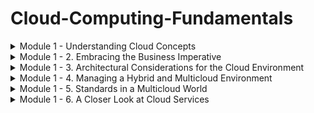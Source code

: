 # Cloud-Computing-Fundamentals


<details>
<summary> Module 1 - Understanding Cloud Concepts </summary>
<br>

**Understanding Cloud Concepts**

**What is the Cloud**
- is a global network of servers around the worls acting as one hard drive.
- Signing onto your gmail account, watching a show on Netflix or opening a file on Dropbox, you are using the cloud
- Before the cloud, you might have been backing up you photos or music on a CDROM or your PC's hard drive
- files are sent to servers and apple's data center around the world. you might lose your phone but that will be available

**Cloud Computing Characteristics**

**On-Demand Self-Service**
- Consumers can provision resources as needed and automatically. Cloud services consumers can provision services on an as-needed basis, without the need to work with the CSP (Cloud service provider) directly.
- The consumer can expand (or reduce) these services without the need for human assistance from the CSP.

**Broad Network Access**
- Services are available across the network from commonly available clients
- Client devices and traditional server deployments are able to access cloud-based resources across the network.
- The network might include the local on-premises network or the Internet, or both.

**Resource Pooling**
- The cloud service provider (CSP) pools resources in a multitenant model and adjusts resource allocation on an on-demand basis, and the specific distribution of hardware resources is abstracted from the consumer
- The CSP manages the resources and maximizes their use.


**Rapid Elasticity**
- Resources are provisioned and released to adjust for changes in demand and consumption
- This process may be automatic or manual
- Server resources in a traditional model are purchased as a capital expenditure, and whether or not those resources are efficiently utilized, their cost and capabilities are fixed.

**Measured Service**
- Metering of resources is monitored, controlled, and billable
- CSPs meter the utilization of their resources
- This metering permits more efficient and dynamic resource allocation
- It also permits the CSPs to bill consumers accurately for exactly the quantity of resources consumed


**Cloud Computing Ecosystem**
It’s important to understand that an ecosystem of participants defines the market. This ecosystem consists of three categories of players:

**Consumers of Services**
These are the everyday end-users (like yourself or your colleagues) that use cloud services in their day-to-day business activities

- **Microsoft OneDrive**: is a file hosting and synchronization service offered by Microsoft. It enables users to store and share files and access them from any device, including PCs, Macs, and mobile devices

- **Google Drive**: is a cloud storage and file backup service provided by Google. It offers free storage space for personal use and allows users to store files, collaborate on documents, and share files with others.

- **iCloud**: is a cloud storage and synchronization service provided by Apple. It allows users to store their photos, videos, documents, and other files and access them across Apple devices.


**Providers of Services**
These cloud providers offer a variety of functions ranging from infrastructure services to applications and tools.

- **Amazon Web Services (AWS)**: AWS is a comprehensive cloud computing platform provided by Amazon. It offers a wide array of services, including computing power, storage, databases, networking, analytics, machine learning, and more.

- **Microsoft Azure**: is a cloud computing platform offered by Microsoft. It provides a range of services for building, deploying, and managing applications and services through Microsoft-managed data centers.

- **Google Cloud Platform (GCP)**: is a suite of cloud computing services offered by Google. It provides infrastructure, storage, AI, machine learning, data analytics, and other services to help businesses scale and innovate.

- **IBM Cloud**: is a collection of cloud computing services provided by IBM. It offers infrastructure, platform, and software as a service (IaaS, PaaS, and SaaS) solutions, along with tools for data analytics, AI, and blockchain.

- **Oracle Cloud Infrastructure**: is an IaaS platform offered by Oracle. It provides a broad range of cloud services, including compute, storage, networking, database, and applications, with a focus on enterprise workloads.

- **Alibaba Cloud**: is the cloud computing arm of Alibaba Group, a Chinese multinational conglomerate. It offers a wide range of cloud services, including computing, storage, networking, database, AI, and security, with a strong presence in the Asia-Pacific region.


**Designer of Services**
These companies build applications and tools. Often services are intended to work within a specific cloud ecosystem or can augment a packaged cloud application.

- **Accenture**: is a global professional services company that offers cloud consulting and implementation services. They help businesses design and deploy cloud solutions, leveraging their expertise in cloud architecture, migration, and management.

- **Deloitte**: is a multinational professional services firm that provides cloud technology consulting and implementation services. They assist organizations in developing cloud strategies, designing architectures, and implementing cloud solutions across various industries

- **Capgemini**: is a global consulting and technology services company that offers cloud transformation services. They help businesses design and implement cloud architectures, optimize cloud environments, and enable digital transformation through cloud technologies.

- **IBM**: is a leading technology company that provides cloud consulting and design services. They assist organizations in designing hybrid cloud architectures, implementing cloud-based applications, and leveraging emerging technologies like AI and blockchain.

- **PricewaterhouseCoopers (PwC)**: is a multinational professional services firm that offers cloud technology consulting services. They help businesses design and implement cloud strategies, optimize cloud operations, and ensure compliance and security in cloud environments.

- **Cognizant**: is an IT services and consulting company that provides cloud technology services. They help organizations design and implement cloud-based solutions, migrate applications to the cloud, and optimize cloud infrastructure.

- **Wipro**: is a global IT consulting and services company that offers cloud consulting and implementation services. They assist businesses in designing cloud strategies, developing cloud-native applications, and ensuring seamless cloud integration.

- **Tata Consultancy Services (TCS)**: is an IT services and consulting company that provides cloud technology solutions. They assist organizations in cloud strategy development, cloud architecture design, and implementing cloud-based applications and services.

**Infosys**: is a global consulting and IT services company that offers cloud consulting and implementation services. They help businesses design and implement cloud solutions, migrate applications to the cloud, and optimize cloud infrastructure for improved performance.

**DXC Technology**: is an IT services company that provides cloud consulting and implementation services. They assist organizations in designing cloud architectures, migrating applications to the cloud, and managing cloud environments.



**Cloud Concepts**

**Cloud computing**
- is a method of providing shared computing resources, including applications, computing, storage, networking, development, and deployment platforms as well as business processes. Cloud computing makes computing resources easier to use by providing standardization and automation.


**Standardization**
- is the implementation of services using a consistent approach supported by a set of consistent interfaces. Likewise, the cloud generally requires that processes be implemented through the use of automation.


**Automation**
- is a process that’s triggered based on business rules, resource availability, and security demands. Automation is required to support a self-service provisioning model. To promote efficiency, automation can ensure that after a provisioned service is no longer needed, it is returned to the resource pool. This type of rules-based automation can help with capacity planning and overall workload management.


**Understanding Cloud Deployment Models**

**Cloud Components and Clients**
- There are three main components in a cloud services solution.
- The first component is the client platform from which the cloud services are being accessed
- The second is the data center where the cloud services are being hosted
- The final component is the network connection between those two points.

![image](https://github.com/Siba182/Cloud-Computing-/assets/60964130/d44bbb91-f152-4115-a07f-0e23a728ac7d)


**Types of Cloud Computing**

**Deployment Models**
**Public cloud**:
- A CSP owns the cloud deployment and allocates its resources to external, unaffiliated customers. Those customers share the public cloud’s resources without knowing precisely where their data is in relation to that of any other organization

**Private cloud**:  
- Services are provided to only a single organization.

**Hybrid cloud:** 
- There is a combination of two or more private, public, or community deployments where the two cloud environments work together to solve business problems
- The goal is to create a hybrid cloud environment that can combine services and data from a variety of cloud models to create a unified, automated, and well-managed computing environment



![image](https://github.com/Siba182/Cloud-Computing-/assets/60964130/3447afe8-e68a-49b4-9b14-8bd3356c9c1a)


**Multicloud**
- is when two or more public clouds are being used within an organization.
- Many businesses initially found that they had a multicloud environment because different development teams or business units were choosing to use varying public clouds


**Cloud Within a Cloud (Virtual Private Cloud)**
- the concept of cloud within a cloud means a public CSP hosts your organization’s cloud services in an isolated segment, separated from any resources shared with other companies


**Differences betweeb VPC and Private Cloud deployments**
- VPC–logical isolation of the cloud deployment that resides on a CSP's infrastructure (and is therefore scalable).

- Private cloud–physical isolation of the cloud deployment in a private data center, a community data center, or CSP's infrastructure. It is limited by the available hardware and therefore less scalable.


**Multitenancy**
- This is the concept behind public cloud deployments. Multiple consumers, known as tenants, share computing resources owned and managed by the CSP. This is the opposite idea from a VPC deployment. It is multitenancy that provides the cost benefits behind shared resource utilization.


**Multi-cloud**
- There are many multi-cloud variations, but some of the most common are combinations of cloud services spread among two or more public CSPs (such as AWS and Azure) as well as on a private cloud infrastructure. Multi-cloud deployments reduce reliance on a single vendor, provide greater service flexibility and choice, permit improved geographic control of data, and help manage disaster mitigation



**Cloud Computing Elements: Resource Pools/Cloud Models and Services**

Below  illustrates the related elements that come together to create clouds. On the bottom of the diagram is a set of resource pools that feed a set of cloud delivery services. On the top of the diagram are the common service elements needed to support these delivery models.

![image](https://github.com/Siba182/Cloud-Computing-/assets/60964130/cba6fc29-c509-490c-b9cf-38781fb4ade4)


**Cloud Delivery Models**

**Infrastructure as a Service**
- is the delivery of services, including an operating system, storage, networking, and various utility software elements, on a request basis
- The easiest way to think of IaaS is that it provides a virtual server that is equivalent to a physical server

- IaaS has both public and private versions.

- In the public IaaS, the public cloud provider creates the infrastructure and resources that consumer can use. The user simply needs a credit card to acquire these resources. When that user stops paying, the resource may disappear

- In a private IaaS service, it is usually the IT organization or an integrator who creates an infrastructure and resources that internal users and sometimes business partners can use on demand. Whereas criteria for a public cloud are based primarily on the ability to pay for a service, a private service applies company policy to a service request


**IaaS examples:**
- AWS EC2
- Microsoft Azure
- Rackspace
- Digital Ocean

Target audience: IT administrators


**Platform as a Service**
- is a mechanism for combining IaaS with an abstracted set of middleware services, software development, and deployment tools that allow the organization to have a consistent way to create and deploy applications on a cloud or on-premises environment

- The easiest way to think about PaaS is that it’s an IaaS, but the operating system and development tools are already in place. Because a PaaS environment is ready for development, productivity and time to value are greatly increased.


**PaaS examples:**
- Google App Engine
- Heroku
- AWS ElasticBeanstalk
- Salesforce

Target audience: Developers and DBAs


**Software as a Service**
- is a business application created and hosted by a provider in a multi-tenant model
- Customers typically pay for the SaaS service per user on a monthly or yearly contract model
- The SaaS application sits on top of both a Platform as a Service and foundational Infrastructure services.


**SaaS examples:**
- Microsoft Office 365
- Google Apps
- WebEx
- Dropbox
- Netflix

Target audience: End users


**The Computing Resources Life Cycle**
- A basic concept of both public and private cloud computing is that users only employ computing resources when needed and pay only for the resources they actually utilize during the time they use them.


**Understanding Self-Service Provisioning and Elasticity**
- Self-service provisioning is one of the most important capabilities of cloud computing.
-  With self-service, cloud consumers can use a website in the cloud to select and purchase cloud services, configure them, launch them into the cloud environment, and start using them within minutes or perhaps even seconds


**Establishing a Dynamic Life Cycle across Workloads and Data**
- A cloud isn’t a single unified environment; rather, it’s a combination of resources that may be spread across systems and geographies
- The cloud is a federated environment that brings together resources so that they can work together.
- To make this happen in an organized manner requires an organization of workloads. A workload is an independent service or collection of code that can be executed


**Management Services**
- Management services are mandatory for ensuring that the operation of your cloud workloads and resources meets constituent needs (whether they are customer, employee, or partner) needs
- This is the case regardless of the cloud deployment and delivery model


**The Changing Role of the Data Center**
- What happens to the data center when companies begin to implement hybrid clouds? First, the data center does not go away. After all, almost all medium-size and large companies run their own data center — which is how many companies operate their systems of record, including accounting systems, inventory records, and line of business applications, to name a few.


**Evolution of the Data Centre into a Private Cloud**
- IT organizations have discovered that it’s much more efficient and effective to create private cloud services for developers to create new applications and services.
- Therefore, companies are setting up a highly automated computing environment enabled with a self-service portal
- This portal is often designed with business process rules that dictate what services a developer or an authorized partner can use.


**Seeing how the Public Cloud Fits**
- Your company selected its cloud provider partly because they run worldwide cloud environments. The cloud provider makes it easy to replicate applications and data to different regions, so it was simple to set up the SaaS application


**Knowing When the Private Cloud Shines**
- An architected private cloud that maintains sensitive financial data is ideal for the financial services company
- The private cloud provides the scalability required for the quantity of data being managed, as well as meeting the legal obligations to store the regulated data in the country where the business is conducted.
</br>
</details>

<details>
<summary> Module 1 - 2. Embracing the Business Imperative
 </summary>
<br>

 **Understanding IT Transformation**
 - With the rise of commercial cloud computing vendors and services, the role of IT is changing dramatically
 - While the IT organization in the past had total control of computing resources, now IT is tasked with providing oversight, management, and vetting of options
 - IT now has to provide oversight and management of both cloud and on-premises computing services
 - This means that IT needs to provide a transition plan for applications that no longer have the modularity to support business requirements.

**Escaping the IT Legacy Trap**
- Ironically, legacy applications are often core to managing core business processes, such as payment services, customer information systems, and customer management. But the architectural foundation of these applications means that they’re unable to be easily updated as business processes change.

- Assuming that these applications can simply be lifted into a cloud platform is tempting. In reality, this approach is one of the most expensive and least productive ways of gaining productivity.

- First, not only does the application itself need to be moved, but also all the related dependent applications. In addition, these applications were not efficiently developed because of the technical constraints of an older computing model

**Preparing for the Cloud**
- The adoption of cloud as a strategy and plan calls for new practices, skills, and roles
- How do you go about modernizing existing applications?
- Are there Software as a Service (SaaS) applications that live in the cloud that are a better fit for the way business is being conducted today?
- If a SaaS application is the answer, you need to determine how and where it will be used. There may be a need for adding new business processes for that SaaS application.
- After all that preparation, cloud technologies are ready to be deployed, in either a private, hybrid, public, or multicloud context.



**Building for Innovation**
- As IT transforms itself to help guide the cloud strategy, the organization can become an agent of change.
- With the use of well-defined cloud services supported by standard Application Programming Interfaces (APIs), it is possible to more quickly establish new innovative applications and services to support partners and suppliers
-  With the use of either public or private cloud services, a business can pilot new services with selected partners and iterate based on feedback.


**The Business Imperatives**
- By establishing a well-defined cloud strategy that is a collaboration between key constituents across a business, you will be in a good position to get started
-  We can begin the process of streamlining the IT in an organization by modernizing critical business applications and moving key workloads to the cloud
-  You’ll be able to make well-informed decisions about which workloads should remain on-premises and which services should reside in the cloud. 


**Optimizing Your Existing Business**
- You want to be able to demonstrate that you can react to their needs for change without delay.
- Today’s customers expect your applications and services to be able to transform in near real-time.
-  If you can’t meet their expectations for rapid change, they’ll find providers that are more responsive to their needs


**Modern Development and Deployment Strategies**
- DevOps — a combination of modern application development and deployment techniques — is the requirement for building cloud-based innovation
-  With DevOps, developers employ an agile development approach that assumes an iterative development process
-  The focus of DevOps and agile development is to focus on customer needs and metrics that can predict success.
-   DevOps streamlines development and deployment processes so products can be deployed at any time, not just when a new “release” has been created

**Revisiting Your Business Model**
- One of the benefits of the cloud is that it makes it easier to adapt your business model or to experiment with new ideas that could transform your business.


**Transforming the Business Model**
- Smart businesses aren’t afraid to break their business model and experiment with new approaches to satisfying customers
-  In fact, the cloud is also the perfect place to experiment with new ideas
-  Offering compelling offerings that solve customer problems encourages them to buy once they get a taste of success
- Being able to leverage the cloud to both offer and manage customer interaction transforms your ability to move quickly to increase your business.  

</br>
</details>


<details>
<summary> Module 1 - 3. Architectural Considerations for the Cloud Environment
 </summary>
<br>

 **Rethinking the Type of Constituents Your Cloud Serves**
 Two constituents that are part of the cloud ecosystem determine how you view the cloud architecture:

 - **Cloud consumers:**  The individuals and groups within your business unit that use different types of cloud services to get a task accomplished. A cloud consumer could be a developer using computing services from a public cloud.

- **Direct customers:**  Users who often take advantage of services that your business has created within a cloud environment. End users of your service have no idea that you are using a public or private cloud. As far as the users are concerned, they are interacting directly with your services and value.

- **Cloud service provider:**  Commercial vendors or companies that create their own capabilities. Commercial vendors sell their services to cloud consumers. In contrast, a company might decide to become an internal cloud service provider to its own employees, partners, and customers — either as an internal service or as a profit center. These providers also create applications or services for these environments.


**Planning for Deployment**
-  from an architectural perspective, it is important to look at the relationship among the services that are used together
-  One of the best practices needed is to be able to keep track of what task a specific service executes, the rules for how it can be used, as well as definitions and dependencies

hybrid models have four primary architectural considerations:

**1. Latency and Performance**
- Latency, or slow response or performance, is a constant concern for customers
- For example, say that a critical issue for your business is the speed at which customers’ orders are confirmed. If you do not handle this issue efficiently, customers won’t be happy and may move to another supplier
- In a service-based approach to computing, you can tightly couple a set of services that must execute with low latency

**2. Security: Planning in Context**
- When planning your hybrid environment, at the outset, you need to think about the security requirements for customers. 


**3. Governance: Getting the right balance**
- Like security, governance requirements will determine how you plan and architect your hybrid cloud environment
- These types of governance requirements demand that IT organizations plan their platform with this in mind.
- This means including process management services that determine where data must be stored 


**4. Reliability in the Context of Change**
- Within an architectural framework, determining business, performance, and customer goals is important, and to do so, you must consider all aspects of computing.
- You need to consider the issue of latency of overall performance and latency of managing data.

- If applications and services being offered to customers are based on a tightly coupled set of services with many dependencies, a public cloud service will cause serious problems with performance

- However, if the organization is creating and leveraging a platform of well-defined and loosely coupled services that are designed to be easily linked together at run time, a public cloud service is ideal

**Setting the Right Policies and Business Rules**
- Companies generally think about policy and business rules from an overall governance perspective

- On the contrary, making policies and rules operational in a hybrid cloud environment means that these dictates must be integrated from an architectural perspective.

- Building a policy or rule into the actual application may be straightforward in an on-premises environment. In a hybrid environment, however, you must make sure those policy requirements can be applied across components.


**Navigating the Choices in a Hybrid World**
- The great thing about a hybrid cloud is that the environment allows you to select the right service for the right tas

- Think about the collection of requirements from a business perspective and match that perspective to an architectural approach

- In general, you want the platforms you select to be appropriate for the service level requirements of the business

- In the end, you want to end up with a highly optimized environment that matches the needs of the customers that you need to support.


**Optimizing for Workloads**
- Being able to optimize workloads across environments is one of the fundamental architectural principles of hybrid cloud computing

- Unless workload optimization and balancing are one of the starting points, satisfying customer requirements will be difficul


**Supporting a Dynamic Life Cycle**
- The life cycle of cloud computing is different in many ways from the life cycle of a traditional computing environment

- The architecture of the cloud environment is predicated on the ability to abstract the details away from users based on a services-oriented architecture

As you start thinking about supporting a dynamic life cycle to support a hybrid cloud environment, consider the following:

- Think about an overall services-based model that breaks down traditional disconnected silos of applications, processes, and services.

- Think about creating an environment with fewer dependencies so that when you add new cloud services, you will have the flexibility to advance as the industry advances

- Think about the performance requirements that will give your customers excellent experiences.

- Think about creating a predictable, safe, and well-governed environment that will support business operations in the long run 
</br>
</details>


<details>
<summary> Module 1 - 4. Managing a Hybrid and Multicloud Environment
 </summary>
<br>

**Managing SaaS Applications**
- Increasingly businesses are turning to SaaS applications that are owned and operated by third-party vendors

- However, businesses are beginning to bring some level of control to the use of SaaS applications. IT management must contend with several key problems in managing SaaS applications.


**Optimizing SaaS Management**
- Once a business has set the ground rules for using SaaS within the organization and educated users on the best practices of using public SaaS applications, it can take additional steps to improve costs, productivity, and security

- Security should examine actual use to understand whether any practices are risking loss of the business’s intellectual property (IP), opening up connections that hackers can exploit or where other insecure activities can occur.


**A SaaS Cautionary Tale**


**Managing External Cloud Resources**
- Businesses use many types of external or public cloud resources that require management. Resources may be virtual machines that developers use, storage for backups or disaster recovery

- Cloud resources are the building blocks used to create applications. These infrastructure services are designed as a layer below SaaS applications and therefore are the responsibility of software developers.

**Visibility and Control of External Resources**
- To be successful, you need to have the ability to apply controls so that you can gain visibility into the cloud applications and services.

- The biggest management challenges of external cloud resources are identifying the most appropriate services to use, verifying their characteristics (performance, security, cost, and so on), and making sure that these services are used exclusively

- The rationale for using these resources to the exclusion of other resources is that after a service has been selected, investments in training, testing, and building infrastructure software will occur to make the service work effectively. 


**The Importance of Self-Service**
- Cloud providers make it as easy as possible for consumers to find and use their services. At the low pay-as-you-go prices of most cloud resources, it is a very compelling bargain. However, the company should limit employee choices of computing resources to approved resources.


**Service Level Agreements (SLAs)**
- Every cloud resource comes with a contractual agreement, known as a service level agreement (SLA), that outlines what the provider is delivering, along with the customer’s responsibilities

- The agreement should outline characteristics like availability, accuracy, response time, throughput, and security.

- These important traits are critical for selecting resources that will meet the performance requirements of the services or applications that will use them.



**Addressing Poor Cloud and Computing Behaviors**
- Cloud providers routinely seek to make their computing environments secure and robust, but users of those environments can still engage in risky behaviors.

- We’ve all heard about people choosing passwords that are easy to guess, possibly leading to unauthorized theft of information or damage to software and systems. That is just one example of a dangerous behavior that companies work hard to prevent.

- One more example of a security risk that is particularly relevant to today’s employees is the use of social media

- However, a new generation has grown up with social media and uses it to share information, answer questions, and generally extend the user’s community outside the company’s boundaries.



**Managing Internal Cloud Resources**
- Because the business is serving cloud resources to its own employees and perhaps its business partners, it is not a public cloud provider but will deliver cloud resources via private or hybrid clouds

- If it is using a hybrid cloud, the business may well pass public cloud resources to its internal customers, making the business both a public cloud consumer as well as a private cloud provider.

- Regardless of the scope of offerings, issues like self-service, SLAs, and approved resources are just as critical, if not more so, to consumers of private and hybrid clouds.


**Managing a hybrid cloud environment**
- The combination of these resources (private and public clouds) provides the benefits of scalability, flexibility, and performance to their internal computing consumers. 


**Understanding the Role of Internal SLAs**
- When a company is a private or hybrid cloud provider to its internal consumers, the company should define SLAs for the resources and services provided

- Doing so will formalize the operational requirements for those services and increase the chances that consumers will be pleased with the internal services.

- SLAs provide objective targets for performance and other operational characteristics, such as mean time between failures, and therefore are important for determining whether performance problems with applications are due to problems with the application or problems with the resources and services that the application uses

- In the public cloud, management of resources and services is the responsibility of the public cloud vendor or the third party who provides the software

- In the private cloud environment, it is usually the responsibility of IT operations to monitor the software for deviations from SLA commitments.


**Managing Internal Services**
- As more businesses rely on cloud computing, they are creating internal services that are delivered to consumers within a company via a private or public cloud or a hybrid of both

- But regardless of where applications are served from, internal consumers of cloud services expect professional applications to be operating with reliability and security and be backed by professional support

- Support for internal applications may come from IT or from a call center — both managed within the company providing the private or hybrid cloud


**Supporting Cloud Customers**
- When customers run into problems with an application, they expect quick help. For third-party applications, comprehensive support will usually come from those third parties although internal support should be aware of the common issues consumers may encounter.

-  But if applications are developed or maintained in-house by internal development teams or by IT acting as a development organization, then development has a role to play with support.

-  For their part, support organizations pride and measure themselves on delivering quality and timely support. In fact, support organizations increasingly see a reduction of support calls as a goal


**Monitoring Resources Imported From the Public Cloud**
To verify that those resources are operating with sufficient performance and meeting SLAs, you have a few choices:

- Set up test software in the public cloud to sample the performance of the resources. On the positive side, by testing the resource outside of your computing stack, you will avoid affecting your application’s performance. On the negative side, you may be testing resources that are so independent of your application that the testing results are not applicable to your application’s performance.

- Set up that same test software in the hybrid cloud. The results are more likely to be consistent with what your application is experiencing, but the downside is that the testing will have a greater impact on the performance of your infrastructure because that is where the testing is operating.

- Look to see whether the resources you are testing have a dashboard or other operational information available to you. If so, it may provide the performance information you are looking for.

- Instrument the application running in the hybrid environment to log the actual performance of the resources as delivered to the application. If done carefully, it will have little impact on the application’s performance. This approach, which is perhaps the best solution, is desirable as it will be the most accurate way to monitor the resources’ behavior, and the results can be integrated with all the other issues being monitored by the application.


**Monitoring the Cloud Infrastructure**
- Public cloud vendors provide information about the operational status of major subsystems and services within their cloud environments.

- The same type of information should be maintained for private and hybrid clouds.

- Although this information is usually high level, ensuring that basic services are working properly should be the first thing that support people look to verify.


**Monitoring Applications and Services**
- User experience experts can look at how users work with the application to see problems in the user interface, opportunities for streamlining the user’s experience, and bugs in the application

-  Product managers use the information to verify that features are being used as intended and to explore how new features can improve the application.

-  Applications routinely generate logs, or records of exactly what the application has done. Developers examine logs after applications crash to help figure out why the crash occurred.

-  Applications can also be instrumented to provide other useful information to the business, including Key Performance Indicators (KPIs) that, when designed properly, can disclose whether applications are meeting the goals they were designed to achieve.


**Constructing Dashboards**
- A wealth of data and information comes from a busy cloud environment, and many employees can use that information to solve their daily challenges

Harnessing this information into a form that is useful requires at least two parts:
- Analysis software that processes and reduces the data to a manageable form.
- A visualization technique that makes the information easy for people to recognize.


- Dashboards are often the best tool for presenting operational information to various audiences. With flexibility in how dashboards are constructed, different views with different focuses can be designed for different audiences.



**Managing External Services**
- One characteristic of a hybrid cloud environment is that an organization will have a variety of services that need to be managed.

- To be successful, visibility and control over external and internal resources is critical.


**DevOps and Deployment to Public Clouds**
- DevOps combines Development with Operations and enables continuous development and deployment of software.

-  DevOps streamlines the management of application and service life cycles by eliminating handoffs between development and operations and makes the software more robust because developers are now paying more attention to operational issues


**External System Monitoring**
- With applications and services used by customers in other companies, it is even more important that system monitoring gathers application and service usage than it was within a single company

**Application and Service Life Cycles**
Consider these issues for making applications and services fit the “always on and always available” expectations of the public cloud


- DevOps’s goal for continuous development and deployment is to release new features as soon as they are ready. But while it was once okay to take the application down while it was being upgraded, it is not acceptable in the cloud. Applications and services must be able to be upgraded without disturbing customers who are using the application

- Application and server failures are always bad, but they are probably worse in the cloud (if only because there may be many more users). Designing in failover capabilities so that a failure causes only a momentary pause is much more desirable than having the application be completely unavailable, or perhaps worse, cause user data loss.



**The Future of Multicloud Management**
Many different services and deployment models are emerging as part of the hybrid cloud fabric.

You should begin asking some key questions:

- What are all the services being used, and which ones do you anticipate adding?
- Why is a service being used? Does it fulfil the business requirement?
- Do the services provide the level of security and governance demanded by management?
- Is the data that the application generates stored in the appropriate geography?
- Is the latency of the overall environment acceptable to all service consumers?

</br>
</details>

<details>
<summary> Module 1 - 5. Standards in a Multicloud World 
 </summary>
<br>
 
**What are Standards?**
- Standards are established common and repeatable practices that have been agreed to by a business or group

-  An open standard is one that is publicly and freely available, one that has been developed in a public context where anyone who is affected by the standard can contribute

**Evolution of Standards**
- **Multinational bodies:**  Treaties or other similar international legal agreements typically govern these bodies. These groups generally have long procedures and red tape before an agreement is reached. Members may be diplomats instead of technical experts. The International Organization for Standards (ISO) is one such group and is comprised of representatives from countries all over the world.

- **Industry consortiums:**  A consortium is typically an organized group dedicated to developing standards for a specific industry requirement. Even though the members may be competitors, they know that coming together will help everyone. These groups are often more streamlined and agile than international bodies and often directly engage technical experts in the process

- **An ad hoc group:**  Ad hoc groups are self-organized and governed. These groups are often built around open-source initiatives. They can be a loose body that discusses their matters through an Internet message board, or they may be more formally organized. These groups have even fewer processes than industry consortiums and are therefore able to quickly adapt and change as technology moves

- **De facto standards:**  A de facto standard emerges when an approach or product is used so extensively used that it becomes a standard. The important distinction is that a de facto standard is not created by a specific body or organization, but instead develops through practice. Often, de facto standards emerge when industry best practices converge.


standards can be categorized based on their level of maturity:
- None
- Under development
- Approved
- A reference
- Market accepted (in widespread use)
- Retired


**Categories of Cloud-Related Standards**
- SDOS vs SSOS
- Interoperability
- Portability
- Security
- Organizations Building Momentum Around Standards
- Distributed Management Task Force (DMTF)
- National Institute of Standards and Technology (NIST)
- Cloud Standards Customer Council (CSCC)
- Open Commons Consortium (OCC)
- The Open Group
- Storage Networking Industry Association (SNIA)
- Vertical Groups


**The Impact of Standards on the Multicloud**
- In a multicloud world, many interfaces are between those that exist at your cloud provider and your applications, data, servers, and so on.
- This state of affairs means that security is a risk in many places.

Standards let you do the following:
- In a multicloud world, where you may have part of the resources associated with an application on your own premises and part with a cloud provider, this capability is important because it enables your organization to be more flexible about where your resources may be located.

- Prevent vendor lock-in. Lock-in occurs when you are so entrenched with a particular provider and its interfaces that moving to another provider is too costly. Removing barriers to lock-in increases your choices.

- Integrate applications more easily between your on-premises data center and private and public cloud environments. Face it; integrating your assets across multiple environments can be time-consuming and costly if every cloud provider has a proprietary model. Standards help to make integration easier and eliminate many common barriers.

</br>
</details>

<details>
<summary> Module 1 - 6. A Closer Look at Cloud Services 
 </summary>
<br>

</br>
</details>







